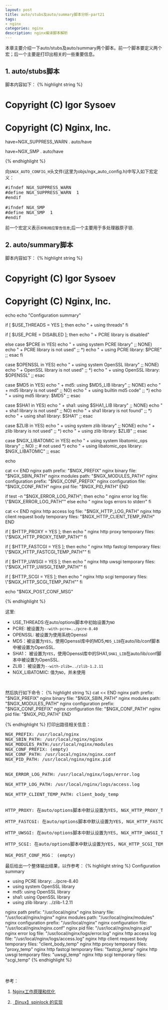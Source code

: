 ```yaml
---
layout: post
title: auto/stubs及auto/summary脚本分析-part21
tags:
- nginx
categories: nginx
description: nginx编译脚本解析
---
```



本章主要介绍一下auto/stubs及auto/summary两个脚本。前一个脚本要定义两个宏；后一个主要是打印出相关的一些重要信息。




<!-- more -->

## 1. auto/stubs脚本
脚本内容如下：
{% highlight string %}

# Copyright (C) Igor Sysoev
# Copyright (C) Nginx, Inc.


have=NGX_SUPPRESS_WARN . auto/have

have=NGX_SMP . auto/have

{% endhighlight %}

向```$NGX_AUTO_CONFIG_H```头文件(这里为objs/ngx_auto_config.h)中写入如下宏定义：
<pre>
#ifndef NGX_SUPPRESS_WARN
#define NGX_SUPPRESS_WARN  1
#endif

#ifndef NGX_SMP
#define NGX_SMP  1
#endif
</pre>

前一个宏定义表示```抑制相应警告信息```;后一个主要用于多处理器原子锁.



## 2. auto/summary脚本

脚本内容如下：
{% highlight string %}

# Copyright (C) Igor Sysoev
# Copyright (C) Nginx, Inc.


echo
echo "Configuration summary"


if [ $USE_THREADS = YES ]; then
    echo "  + using threads"
fi

if [ $USE_PCRE = DISABLED ]; then
    echo "  + PCRE library is disabled"

else
    case $PCRE in
        YES)   echo "  + using system PCRE library" ;;
        NONE)  echo "  + PCRE library is not used" ;;
        *)     echo "  + using PCRE library: $PCRE" ;;
    esac
fi

case $OPENSSL in
    YES)   echo "  + using system OpenSSL library" ;;
    NONE)  echo "  + OpenSSL library is not used" ;;
    *)     echo "  + using OpenSSL library: $OPENSSL" ;;
esac

case $MD5 in
    YES)   echo "  + md5: using $MD5_LIB library" ;;
    NONE)  echo "  + md5 library is not used" ;;
    NO)    echo "  + using builtin md5 code" ;;
    *)     echo "  + using md5 library: $MD5" ;;
esac

case $SHA1 in
    YES)   echo "  + sha1: using $SHA1_LIB library" ;;
    NONE)  echo "  + sha1 library is not used" ;;
    NO)    echo "  + sha1 library is not found" ;;
    *)     echo "  + using sha1 library: $SHA1" ;;
esac

case $ZLIB in
    YES)   echo "  + using system zlib library" ;;
    NONE)  echo "  + zlib library is not used" ;;
    *)     echo "  + using zlib library: $ZLIB" ;;
esac

case $NGX_LIBATOMIC in
    YES)   echo "  + using system libatomic_ops library" ;;
    NO)    ;; # not used
    *)     echo "  + using libatomic_ops library: $NGX_LIBATOMIC" ;;
esac

echo


cat << END
  nginx path prefix: "$NGX_PREFIX"
  nginx binary file: "$NGX_SBIN_PATH"
  nginx modules path: "$NGX_MODULES_PATH"
  nginx configuration prefix: "$NGX_CONF_PREFIX"
  nginx configuration file: "$NGX_CONF_PATH"
  nginx pid file: "$NGX_PID_PATH"
END

if test -n "$NGX_ERROR_LOG_PATH"; then
    echo "  nginx error log file: \"$NGX_ERROR_LOG_PATH\""
else
    echo "  nginx logs errors to stderr"
fi

cat << END
  nginx http access log file: "$NGX_HTTP_LOG_PATH"
  nginx http client request body temporary files: "$NGX_HTTP_CLIENT_TEMP_PATH"
END

if [ $HTTP_PROXY = YES ]; then
    echo "  nginx http proxy temporary files: \"$NGX_HTTP_PROXY_TEMP_PATH\""
fi

if [ $HTTP_FASTCGI = YES ]; then
    echo "  nginx http fastcgi temporary files: \"$NGX_HTTP_FASTCGI_TEMP_PATH\""
fi

if [ $HTTP_UWSGI = YES ]; then
    echo "  nginx http uwsgi temporary files: \"$NGX_HTTP_UWSGI_TEMP_PATH\""
fi

if [ $HTTP_SCGI = YES ]; then
    echo "  nginx http scgi temporary files: \"$NGX_HTTP_SCGI_TEMP_PATH\""
fi

echo "$NGX_POST_CONF_MSG"

{% endhighlight %}

这里:

* USE_THREADS:在auto/options脚本中初始设置为```NO```
* PCRE: 被设置为```--with-pcre=../pcre-8.40```
* OPENSSL: 被设置为使用系统Openssl
* MD5：被设置为```YES```，使用Openssl库中的MD5,```MD5_LIB```在auto/lib/conf脚本中被设置为OpenSSL.
* SHA1： 被设置为```YES```，使用Openssl库中的SHA1,```SHA1_LIB```在auto/lib/conf脚本中被设置为OpenSSL.
* ZLIB： 被设置为```--with-zlib=../zlib-1.2.11```
* NGX_LIBATOMIC: 值为```NO```，并未使用

<br />

然后执行如下命令：
{% highlight string %}
cat << END
  nginx path prefix: "$NGX_PREFIX"
  nginx binary file: "$NGX_SBIN_PATH"
  nginx modules path: "$NGX_MODULES_PATH"
  nginx configuration prefix: "$NGX_CONF_PREFIX"
  nginx configuration file: "$NGX_CONF_PATH"
  nginx pid file: "$NGX_PID_PATH"
END

{% endhighlight %}
打印出路径相关信息：
<pre>
NGX_PREFIX: /usr/local/nginx
NGX_SBIN_PATH: /usr/local/nginx/nginx
NGX_MODULES_PATH:/usr/local/nginx/modules
NGX_CONF_PREFIX: (empty)
NGX_CONF_PATH: /usr/local/nginx/nginx.conf
NGX_PID_PATH: /usr/local/nginx/nginx.pid


NGX_ERROR_LOG_PATH: /usr/local/nginx/logs/error.log

NGX_HTTP_LOG_PATH: /usr/local/nginx/logs/access.log

NGX_HTTP_CLIENT_TEMP_PATH: client_body_temp


HTTP_PROXY: 在auto/options脚本中默认设置为YES, NGX_HTTP_PROXY_TEMP_PATH使用默认值proxy_temp

HTTP_FASTCGI: 在auto/options脚本中默认设置为YES, NGX_HTTP_FASTCGI_TEMP_PATH使用默认值fastcgi_temp。

HTTP_UWSGI: 在auto/options脚本中默认设置为YES, NGX_HTTP_UWSGI_TEMP_PATH使用默认值uwsgi_temp。

HTTP_SCGI: 在auto/options脚本中默认设置为YES, NGX_HTTP_SCGI_TEMP_PATH使用默认值scgi_temp。

NGX_POST_CONF_MSG： (empty)
</pre>

最后给出一个整体输出结果，以作参考：
{% highlight string %}
Configuration summary
  + using PCRE library: ../pcre-8.40
  + using system OpenSSL library
  + md5: using OpenSSL library
  + sha1: using OpenSSL library
  + using zlib library: ../zlib-1.2.11

  nginx path prefix: "/usr/local/nginx"
  nginx binary file: "/usr/local/nginx/nginx"
  nginx modules path: "/usr/local/nginx/modules"
  nginx configuration prefix: "/usr/local/nginx"
  nginx configuration file: "/usr/local/nginx/nginx.conf"
  nginx pid file: "/usr/local/nginx/nginx.pid"
  nginx error log file: "/usr/local/nginx/logs/error.log"
  nginx http access log file: "/usr/local/nginx/logs/access.log"
  nginx http client request body temporary files: "client_body_temp"
  nginx http proxy temporary files: "proxy_temp"
  nginx http fastcgi temporary files: "fastcgi_temp"
  nginx http uwsgi temporary files: "uwsgi_temp"
  nginx http scgi temporary files: "scgi_temp"
{% endhighlight %}



<br />
<br />
参考：

1. [Nginx工作原理和优化](http://www.cnblogs.com/linguoguo/p/5511293.html)

2. [【linux】spinlock 的实现](http://www.cnblogs.com/chenpingzhao/archive/2015/12/13/5043746.html)
<br />
<br />
<br />

